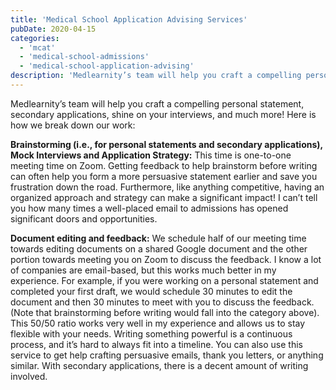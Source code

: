 ```yaml
---
title: 'Medical School Application Advising Services'
pubDate: 2020-04-15
categories:
  - 'mcat'
  - 'medical-school-admissions'
  - 'medical-school-application-advising'
description: 'Medlearnity’s team will help you craft a compelling personal statement, secondary applications, shine on your interviews, and much more! Here is how we bre'
---
```


Medlearnity’s team will help you craft a compelling personal statement, secondary applications, shine on your interviews, and much more! Here is how we break down our work: 

**Brainstorming (i.e., for personal statements and secondary applications), Mock Interviews and Application Strategy:** This time is one-to-one meeting time on Zoom. Getting feedback to help brainstorm before writing can often help you form a more persuasive statement earlier and save you frustration down the road. Furthermore, like anything competitive, having an organized approach and strategy can make a significant impact! I can’t tell you how many times a well-placed email to admissions has opened significant doors and opportunities. 

**Document editing and feedback:** We schedule half of our meeting time towards editing documents on a shared Google document and the other portion towards meeting you on Zoom to discuss the feedback. I know a lot of companies are email-based, but this works much better in my experience. For example, if you were working on a personal statement and completed your first draft, we would schedule 30 minutes to edit the document and then 30 minutes to meet with you to discuss the feedback. (Note that brainstorming before writing would fall into the category above). This 50/50 ratio works very well in my experience and allows us to stay flexible with your needs. Writing something powerful is a continuous process, and it’s hard to always fit into a timeline. You can also use this service to get help crafting persuasive emails, thank you letters, or anything similar. With secondary applications, there is a decent amount of writing involved.
